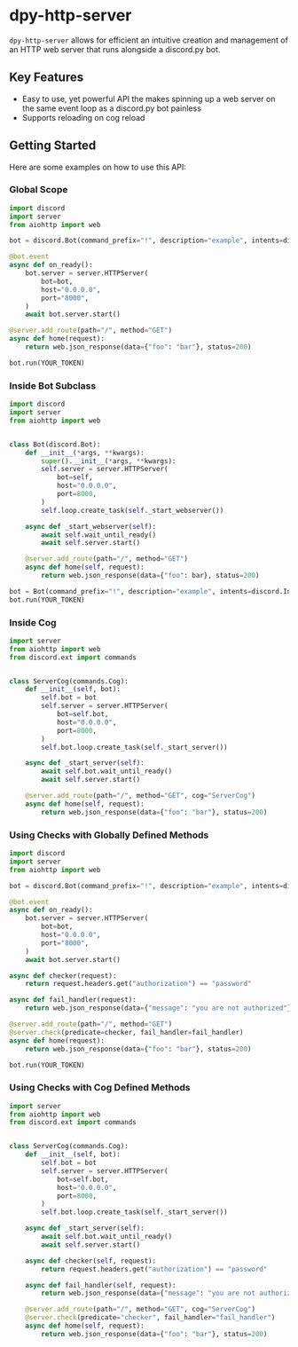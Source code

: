 # dpy-http-server
`dpy-http-server` allows for efficient an intuitive creation and management of
an HTTP web server that runs alongside a discord.py bot.

## Key Features
- Easy to use, yet powerful API the makes spinning up a web server on the same
event loop as a discord.py bot painless
- Supports reloading on cog reload

## Getting Started
Here are some examples on how to use this API:

### Global Scope
```python
import discord
import server
from aiohttp import web

bot = discord.Bot(command_prefix="!", description="example", intents=discord.Intents.all())

@bot.event
async def on_ready():
    bot.server = server.HTTPServer(
        bot=bot,
        host="0.0.0.0",
        port="8000",
    )
    await bot.server.start()

@server.add_route(path="/", method="GET")
async def home(request):
    return web.json_response(data={"foo": "bar"}, status=200)

bot.run(YOUR_TOKEN)
```

### Inside Bot Subclass
```python
import discord
import server
from aiohttp import web


class Bot(discord.Bot):
    def __init__(*args, **kwargs):
        super().__init__(*args, **kwargs):
        self.server = server.HTTPServer(
            bot=self,
            host="0.0.0.0",
            port=8000,
        )
        self.loop.create_task(self._start_webserver())

    async def _start_webserver(self):
        await self.wait_until_ready()
        await self.server.start()

    @server.add_route(path="/", method="GET")
    async def home(self, request):
        return web.json_response(data={"foo": bar}, status=200)

bot = Bot(command_prefix="!", description="example", intents=discord.Intents.all())
bot.run(YOUR_TOKEN)
```

### Inside Cog
```python
import server
from aiohttp import web
from discord.ext import commands


class ServerCog(commands.Cog):
    def __init__(self, bot):
        self.bot = bot
        self.server = server.HTTPServer(
            bot=self.bot,
            host="0.0.0.0",
            port=8000,
        )
        self.bot.loop.create_task(self._start_server())

    async def _start_server(self):
        await self.bot.wait_until_ready()
        await self.server.start()

    @server.add_route(path="/", method="GET", cog="ServerCog")
    async def home(self, request):
        return web.json_response(data={"foo": "bar"}, status=200)
```

### Using Checks with Globally Defined Methods
```python
import discord
import server
from aiohttp import web

bot = discord.Bot(command_prefix="!", description="example", intents=discord.Intents.all())

@bot.event
async def on_ready():
    bot.server = server.HTTPServer(
        bot=bot,
        host="0.0.0.0",
        port="8000",
    )
    await bot.server.start()

async def checker(request):
    return request.headers.get("authorization") == "password"

async def fail_handler(request):
    return web.json_response(data={"message": "you are not authorized"}, status=401)

@server.add_route(path="/", method="GET")
@server.check(predicate=checker, fail_handler=fail_handler)
async def home(request):
    return web.json_response(data={"foo": "bar"}, status=200)

bot.run(YOUR_TOKEN)
```

### Using Checks with Cog Defined Methods
```python
import server
from aiohttp import web
from discord.ext import commands


class ServerCog(commands.Cog):
    def __init__(self, bot):
        self.bot = bot
        self.server = server.HTTPServer(
            bot=self.bot,
            host="0.0.0.0",
            port=8000,
        )
        self.bot.loop.create_task(self._start_server())

    async def _start_server(self):
        await self.bot.wait_until_ready()
        await self.server.start()

    async def checker(self, request):
        return request.headers.get("authorization") == "password"

    async def fail_handler(self, request):
        return web.json_response(data={"message": "you are not authorized"}, status=401)

    @server.add_route(path="/", method="GET", cog="ServerCog")
    @server.check(predicate="checker", fail_handler="fail_handler")
    async def home(self, request):
        return web.json_response(data={"foo": "bar"}, status=200)
```